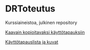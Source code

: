 # DRToteutus
Kurssiaineistoa, julkinen repository
<!-- a normal html comment -->
[Kaavain kopioitavaksi käyttötapauksiin](README.md)

[Käyttötapauslista ja kuvat](./UCKaaviot/UCLista.md)